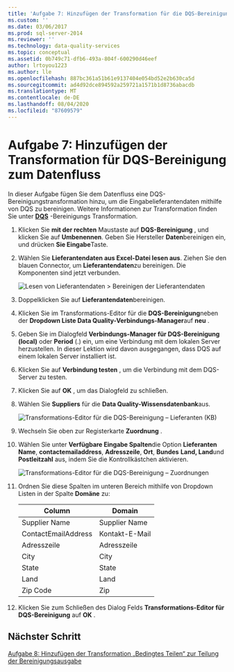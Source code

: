 ```yaml
---
title: 'Aufgabe 7: Hinzufügen der Transformation für die DQS-Bereinigung zum Datenfluss | Microsoft-Dokumentation'
ms.custom: ''
ms.date: 03/06/2017
ms.prod: sql-server-2014
ms.reviewer: ''
ms.technology: data-quality-services
ms.topic: conceptual
ms.assetid: 0b749c71-dfb6-493a-804f-600290d46eef
author: lrtoyou1223
ms.author: lle
ms.openlocfilehash: 887bc361a51b61e9137404e054bd52e2b630ca5d
ms.sourcegitcommit: ad4d92dce894592a259721a1571b1d8736abacdb
ms.translationtype: MT
ms.contentlocale: de-DE
ms.lasthandoff: 08/04/2020
ms.locfileid: "87609579"
---
```

# <a name="task-7-adding-dqs-cleansing-transform-to-the-data-flow"></a>Aufgabe 7: Hinzufügen der Transformation für DQS-Bereinigung zum Datenfluss
  In dieser Aufgabe fügen Sie dem Datenfluss eine DQS-Bereinigungstransformation hinzu, um die Eingabelieferantendaten mithilfe von DQS zu bereinigen. Weitere Informationen zur Transformation finden Sie unter **[DQS](https://msdn.microsoft.com/library/ee677619.aspx)** -Bereinigungs Transformation.  
  
1.  Klicken Sie **mit der rechten** Maustaste auf **DQS-Bereinigung** , und klicken Sie auf **Umbenennen**. Geben Sie Hersteller **Daten**bereinigen ein, und drücken **Sie Eingabe**Taste.  
  
2.  Wählen Sie **Lieferantendaten aus Excel-Datei lesen aus**. Ziehen Sie den blauen Connector, um **Lieferantendaten**zu bereinigen. Die Komponenten sind jetzt verbunden.  
  
     ![Lesen von Lieferantendaten > Bereinigen der Lieferantendaten](../../2014/tutorials/media/et-addingdqscleansingtransformtothedataflow-01.jpg "Lieferantendaten lesen -> Lieferantendaten bereinigen")  
  
3.  Doppelklicken Sie auf **Lieferantendaten**bereinigen.  
  
4.  Klicken Sie im Transformations-Editor für die **DQS-Bereinigung**neben der **Dropdown Liste Data Quality-Verbindungs-Manager**auf **neu** .  
  
5.  Geben Sie im Dialogfeld **Verbindungs-Manager für DQS-Bereinigung** **(local)** oder **Period** (.) ein, um eine Verbindung mit dem lokalen Server herzustellen. In dieser Lektion wird davon ausgegangen, dass DQS auf einem lokalen Server installiert ist.  
  
6.  Klicken Sie auf **Verbindung testen** , um die Verbindung mit dem DQS-Server zu testen.  
  
7.  Klicken Sie auf **OK** , um das Dialogfeld zu schließen.  
  
8.  Wählen Sie **Suppliers** für die **Data Quality-Wissensdatenbank**aus.  
  
     ![Transformations-Editor für die DQS-Bereinigung – Lieferanten (KB)](../../2014/tutorials/media/et-addingdqscleansingtransformtothedataflow-02.jpg "Transformations-Editor für die DQS-Bereinigung – Lieferanten (KB)")  
  
9. Wechseln Sie oben zur Registerkarte **Zuordnung** .  
  
10. Wählen Sie unter **Verfügbare Eingabe Spalten**die Option **Lieferanten Name**, **contactemailaddress**, **Adresszeile**, **Ort**, **Bundes** **Land, Land**und **Postleitzahl** aus, indem Sie die Kontrollkästchen aktivieren.  
  
     ![Transformations-Editor für die DQS-Bereinigung – Zuordnungen](../../2014/tutorials/media/et-addingdqscleansingtransformtothedataflow-03.jpg "Transformations-Editor für die DQS-Bereinigung – Zuordnungen")  
  
11. Ordnen Sie diese Spalten im unteren Bereich mithilfe von Dropdown Listen in der Spalte **Domäne** zu:  
  
    |Column|Domain|  
    |------------|------------|  
    |Supplier Name|Supplier Name|  
    |ContactEmailAddress|Kontakt-E-Mail|  
    |Adresszeile|Adresszeile|  
    |City|City|  
    |State|State|  
    |Land|Land|  
    |Zip Code|Zip|  
  
12. Klicken Sie zum Schließen des Dialog Felds **Transformations-Editor für DQS-Bereinigung** auf **OK** .  
  
## <a name="next-step"></a>Nächster Schritt  
 [Aufgabe 8: Hinzufügen der Transformation „Bedingtes Teilen“ zur Teilung der Bereinigungsausgabe](../../2014/tutorials/task-8-adding-conditional-split-transform-to-split-cleansing-output.md)  
  
  
